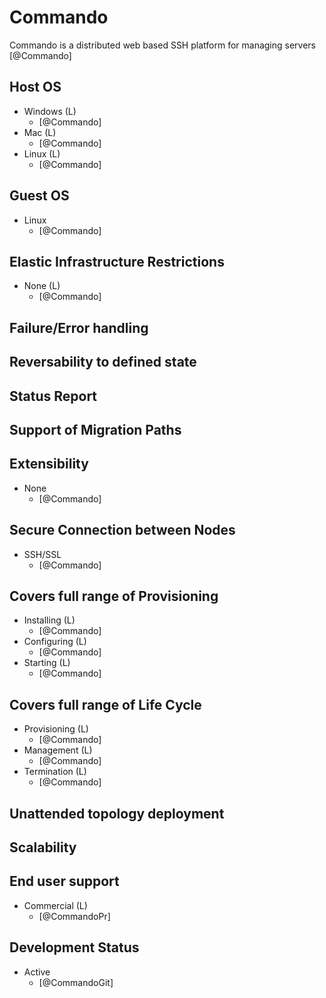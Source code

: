 # Commando
Commando is a distributed web based SSH platform for managing servers [@Commando]

## Host OS
- Windows (L)
    - [@Commando]
- Mac (L)
    - [@Commando]
- Linux (L)
    - [@Commando]

## Guest OS
- Linux
    - [@Commando]

## Elastic Infrastructure Restrictions
- None (L)
    - [@Commando]

## Failure/Error handling

## Reversability to defined state

## Status Report

## Support of Migration Paths

## Extensibility
- None
    - [@Commando]

## Secure Connection between Nodes
- SSH/SSL
    - [@Commando]

## Covers full range of Provisioning
- Installing (L)
    - [@Commando]
- Configuring (L)
    - [@Commando]
- Starting (L)
    - [@Commando]

## Covers full range of Life Cycle
- Provisioning (L)
    - [@Commando]
- Management (L)
    - [@Commando]
- Termination (L)
    - [@Commando]

## Unattended topology deployment

## Scalability

## End user support
- Commercial (L)
    - [@CommandoPr]

## Development Status
- Active
    - [@CommandoGit]
